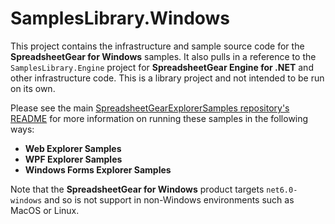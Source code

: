 # SamplesLibrary.Windows

This project contains the infrastructure and sample source code for the **SpreadsheetGear for Windows** samples.  It also pulls in a reference to the `SamplesLibrary.Engine` project for **SpreadsheetGear Engine for .NET** and other infrastructure code.  This is a library project and not intended to be run on its own.  

Please see the main [SpreadsheetGearExplorerSamples repository's README](../README.md) for more information on running these samples in the following ways:

  - **Web Explorer Samples**
  - **WPF Explorer Samples**
  - **Windows Forms Explorer Samples**

  Note that the **SpreadsheetGear for Windows** product targets `net6.0-windows` and so is not support in non-Windows environments such as MacOS or Linux.